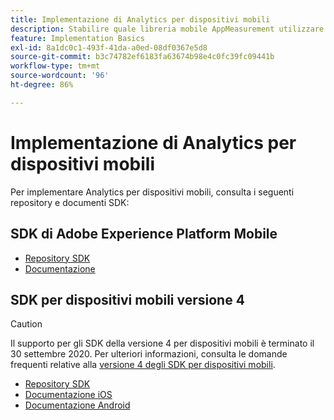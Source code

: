 ```yaml
---
title: Implementazione di Analytics per dispositivi mobili
description: Stabilire quale libreria mobile AppMeasurement utilizzare.
feature: Implementation Basics
exl-id: 8a1dc0c1-493f-41da-a0ed-08df0367e5d8
source-git-commit: b3c74782ef6183fa63674b98e4c0fc39fc09441b
workflow-type: tm+mt
source-wordcount: '96'
ht-degree: 86%

---
```


# Implementazione di Analytics per dispositivi mobili

Per implementare Analytics per dispositivi mobili, consulta i seguenti repository e documenti SDK:

## SDK di Adobe Experience Platform Mobile

* [Repository SDK](https://github.com/Adobe-Marketing-Cloud/aep-sdks-documentation)
* [Documentazione](https://aep-sdks.gitbook.io/docs/)

## SDK per dispositivi mobili versione 4

>[!CAUTION]
>
>Il supporto per gli SDK della versione 4 per dispositivi mobili è terminato il 30 settembre 2020. Per ulteriori informazioni, consulta le domande frequenti relative alla [versione 4 degli SDK per dispositivi mobili](https://aep-sdks.gitbook.io/docs/version-4-sdk-end-of-support-faq).

* [Repository SDK](https://github.com/Adobe-Marketing-Cloud/mobile-services/tree/master/sdks)
* [Documentazione iOS](https://experienceleague.adobe.com/docs/mobile-services/ios/overview.html?lang=it)
* [Documentazione Android](https://experienceleague.adobe.com/docs/mobile-services/android/overview.html?lang=it)

